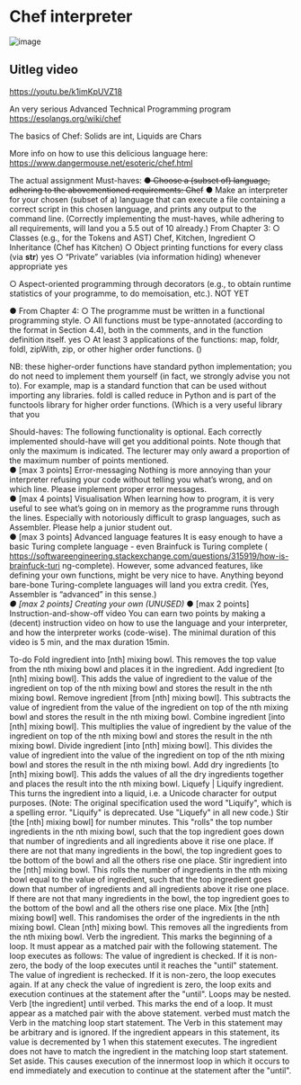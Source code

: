 # Chef interpreter
![image](https://user-images.githubusercontent.com/22635990/80474326-9db83580-8947-11ea-951b-d731f99f3a00.png)


## Uitleg video
https://youtu.be/k1imKpUVZ18

An very serious Advanced Technical Programming program
https://esolangs.org/wiki/chef


The basics of Chef:
Solids are int, Liquids are Chars

More info on how to use this delicious language here:
https://www.dangermouse.net/esoteric/chef.html


The actual assignment Must-haves: 
~~● Choose a (subset of) language, adhering to the abovementioned requirements: Chef~~
● Make an interpreter for your chosen (subset of a) language that can execute a file containing a correct script in this chosen language, and prints any output to the command line.
(Correctly implementing the must-haves, while adhering to all requirements, will land you a 5.5 out of 10 already.)
From Chapter 3:
○ Classes (e.g., for the Tokens and AST)
Chef, Kitchen, Ingredient
○ Inheritance
(Chef has Kitchen)
○ Object printing functions for every class (via __str__)
yes
○ “Private” variables (via information hiding) whenever appropriate
yes

○ Aspect-oriented programming through decorators (e.g., to obtain runtime
statistics of your programme, to do memoisation, etc.).
NOT YET

● From Chapter 4:
○ The programme must be written in a functional programming style.
○ All functions must be type-annotated (according to the format in Section 4.4),
both in the comments, and in the function definition itself.
yes
○ At least 3 applications of the functions: map, foldr, foldl, zipWith, zip, or other
higher order functions. 
()

NB: these higher-order functions have standard python
implementation; you do not need to implement them yourself (in fact, we strongly
advise you not to). For example, map is a standard function that can be used
without importing any libraries. foldl is called reduce in Python and is part of the
functools library for higher order functions. (Which is a very useful library that you

 
Should-haves:  The following functionality is optional. Each correctly implemented should-have will get you 
additional points. Note though that only the maximum is indicated. The lecturer may only award a proportion of the maximum number of points mentioned.  
● [max 3 points] Error-messaging ​Nothing is more annoying than your interpreter refusing your code without telling you what’s wrong, and on which line. Please implement proper error messages.  
● [max 4 points] Visualisation ​When learning how to program, it is very useful to see what’s going on in memory as the programme runs through the lines. Especially with notoriously difficult to grasp languages, such as Assembler. Please help a junior student out.  
● [max 3 points] Advanced language features ​It is easy enough to have a basic Turing complete language - even Brainfuck is Turing complete (​https://softwareengineering.stackexchange.com/questions/315919/how-is-brainfuck-turi ng-complete​). However, some advanced features, like defining your own functions, might be very nice to have. Anything beyond bare-bone Turing-complete languages will land you extra credit. (Yes, Assembler is “advanced” in this sense.)  
_● [max 2 points] Creating your own (UNUSED)_
● [max 2 points] Instruction-and-show-off video ​You can earn two points by making a (decent) instruction video on how to use the language and your interpreter, and how the interpreter works (code-wise). The minimal duration of this video is 5 min, and the max duration 15min.

To-do
Fold ingredient into [nth] mixing bowl.
This removes the top value from the nth mixing bowl and places it in the ingredient.
Add ingredient [to [nth] mixing bowl].
This adds the value of ingredient to the value of the ingredient on top of the nth mixing bowl and stores the result in the nth mixing bowl.
Remove ingredient [from [nth] mixing bowl].
This subtracts the value of ingredient from the value of the ingredient on top of the nth mixing bowl and stores the result in the nth mixing bowl.
Combine ingredient [into [nth] mixing bowl].
This multiplies the value of ingredient by the value of the ingredient on top of the nth mixing bowl and stores the result in the nth mixing bowl.
Divide ingredient [into [nth] mixing bowl].
This divides the value of ingredient into the value of the ingredient on top of the nth mixing bowl and stores the result in the nth mixing bowl.
Add dry ingredients [to [nth] mixing bowl].
This adds the values of all the dry ingredients together and places the result into the nth mixing bowl.
Liquefy | Liquify ingredient.
This turns the ingredient into a liquid, i.e. a Unicode character for output purposes. (Note: The original specification used the word "Liquify", which is a spelling error. "Liquify" is deprecated. Use "Liquefy" in all new code.)
Stir [the [nth] mixing bowl] for number minutes.
This "rolls" the top number ingredients in the nth mixing bowl, such that the top ingredient goes down that number of ingredients and all ingredients above it rise one place. If there are not that many ingredients in the bowl, the top ingredient goes to tbe bottom of the bowl and all the others rise one place.
Stir ingredient into the [nth] mixing bowl.
This rolls the number of ingredients in the nth mixing bowl equal to the value of ingredient, such that the top ingredient goes down that number of ingredients and all ingredients above it rise one place. If there are not that many ingredients in the bowl, the top ingredient goes to the bottom of the bowl and all the others rise one place.
Mix [the [nth] mixing bowl] well.
This randomises the order of the ingredients in the nth mixing bowl.
Clean [nth] mixing bowl.
This removes all the ingredients from the nth mixing bowl.
Verb the ingredient.
This marks the beginning of a loop. It must appear as a matched pair with the following statement. The loop executes as follows: The value of ingredient is checked. If it is non-zero, the body of the loop executes until it reaches the "until" statement. The value of ingredient is rechecked. If it is non-zero, the loop executes again. If at any check the value of ingredient is zero, the loop exits and execution continues at the statement after the "until". Loops may be nested.
Verb [the ingredient] until verbed.
This marks the end of a loop. It must appear as a matched pair with the above statement. verbed must match the Verb in the matching loop start statement. The Verb in this statement may be arbitrary and is ignored. If the ingredient appears in this statement, its value is decremented by 1 when this statement executes. The ingredient does not have to match the ingredient in the matching loop start statement.
Set aside.
This causes execution of the innermost loop in which it occurs to end immediately and execution to continue at the statement after the "until".